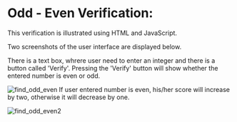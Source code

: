 # Odd - Even Verification:

This verification is illustrated using HTML and JavaScript.

Two screenshots of the user interface are displayed below.

There is a text box, whrere user need to enter an integer and there is a button called 'Verify'. Pressing the 'Verify' button will show whether the entered number is even or odd.

![find_odd_even](https://user-images.githubusercontent.com/58632626/152146005-012a1e92-1332-47c0-b422-1b7861b784e4.png)
If user entered number is even, his/her score will increase by two, otherwise it will decrease by one.

![find_odd_even2](https://user-images.githubusercontent.com/58632626/152146024-5f259252-3039-4f74-a9b7-6e824290a992.png)
